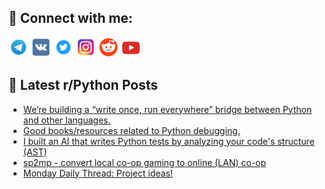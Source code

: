 ## 🔎 Connect with me:
[<img src="https://github.com/bullbesh/bullbesh/blob/main/images/Telegram.png" width="32" height="32" />](https://t.me/bullbesh)
[<img src="https://github.com/bullbesh/bullbesh/blob/main/images/VK.png" width="32" height="32" />](https://vk.com/bullbesh)
[<img src="https://github.com/bullbesh/bullbesh/blob/main/images/Twitter.png" width="32" height="32" />](https://twitter.com/bullbesh1)
[<img src="https://github.com/bullbesh/bullbesh/blob/main/images/Instagram.png" width="32" height="32" />](https://www.instagram.com/bullbesh)
[<img src="https://github.com/bullbesh/bullbesh/blob/main/images/Reddit.png" width="32" height="32" />](https://www.reddit.com/user/bullbesh)
[<img src="https://github.com/bullbesh/bullbesh/blob/main/images/YouTube.png" width="32" height="32" />](https://www.youtube.com/channel/UCtfjRs6uzgq5mfm8S06WTcg)

## 📕 Latest r/Python Posts
<!-- BLOG-POST-LIST:START -->
- [We’re building a “write once, run everywhere” bridge between Python and other languages.](https://www.reddit.com/r/Python/comments/1mh7puf/were_building_a_write_once_run_everywhere_bridge/)
- [Good books/resources related to Python debugging.](https://www.reddit.com/r/Python/comments/1mh316u/good_booksresources_related_to_python_debugging/)
- [I built an AI that writes Python tests by analyzing your code&#39;s structure &lpar;AST&rpar;](https://www.reddit.com/r/Python/comments/1mh0jy1/i_built_an_ai_that_writes_python_tests_by/)
- [sp2mp - convert local co-op gaming to online &lpar;LAN&rpar; co-op](https://www.reddit.com/r/Python/comments/1mgzwnn/sp2mp_convert_local_coop_gaming_to_online_lan_coop/)
- [Monday Daily Thread: Project ideas!](https://www.reddit.com/r/Python/comments/1mgylil/monday_daily_thread_project_ideas/)
<!-- BLOG-POST-LIST:END -->
